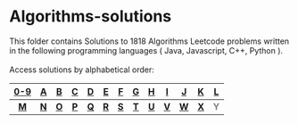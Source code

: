 # Algorithms-solutions
This folder contains Solutions to 1818 Algorithms Leetcode problems written in the following programming languages ( Java, Javascript, C++, Python ).<br><br>
Access solutions by alphabetical order:

|[0-9](https://github.com/AnasImloul/Leetcode-solutions/tree/main/algorithms/0-9/#leetcode-solutions)|[A](https://github.com/AnasImloul/Leetcode-solutions/tree/main/algorithms/A/#leetcode-solutions)|[B](https://github.com/AnasImloul/Leetcode-solutions/tree/main/algorithms/B/#leetcode-solutions)|[C](https://github.com/AnasImloul/Leetcode-solutions/tree/main/algorithms/C/#leetcode-solutions)|[D](https://github.com/AnasImloul/Leetcode-solutions/tree/main/algorithms/D/#leetcode-solutions)|[E](https://github.com/AnasImloul/Leetcode-solutions/tree/main/algorithms/E/#leetcode-solutions)|[F](https://github.com/AnasImloul/Leetcode-solutions/tree/main/algorithms/F/#leetcode-solutions)|[G](https://github.com/AnasImloul/Leetcode-solutions/tree/main/algorithms/G/#leetcode-solutions)|[H](https://github.com/AnasImloul/Leetcode-solutions/tree/main/algorithms/H/#leetcode-solutions)|[I](https://github.com/AnasImloul/Leetcode-solutions/tree/main/algorithms/I/#leetcode-solutions)|[J](https://github.com/AnasImloul/Leetcode-solutions/tree/main/algorithms/J/#leetcode-solutions)|[K](https://github.com/AnasImloul/Leetcode-solutions/tree/main/algorithms/K/#leetcode-solutions)|[L](https://github.com/AnasImloul/Leetcode-solutions/tree/main/algorithms/L/#leetcode-solutions)|
|:--------------------------------------------------------------------------------------------------:|:----------------------------------------------------------------------------------------------:|:----------------------------------------------------------------------------------------------:|:----------------------------------------------------------------------------------------------:|:----------------------------------------------------------------------------------------------:|:----------------------------------------------------------------------------------------------:|:----------------------------------------------------------------------------------------------:|:----------------------------------------------------------------------------------------------:|:----------------------------------------------------------------------------------------------:|:----------------------------------------------------------------------------------------------:|:----------------------------------------------------------------------------------------------:|:----------------------------------------------------------------------------------------------:|:----------------------------------------------------------------------------------------------:|
|**[M](https://github.com/AnasImloul/Leetcode-solutions/tree/main/algorithms/M/#leetcode-solutions)**|**[N](https://github.com/AnasImloul/Leetcode-solutions/tree/main/algorithms/N/#leetcode-solutions)**|**[O](https://github.com/AnasImloul/Leetcode-solutions/tree/main/algorithms/O/#leetcode-solutions)**|**[P](https://github.com/AnasImloul/Leetcode-solutions/tree/main/algorithms/P/#leetcode-solutions)**|**[Q](https://github.com/AnasImloul/Leetcode-solutions/tree/main/algorithms/Q/#leetcode-solutions)**|**[R](https://github.com/AnasImloul/Leetcode-solutions/tree/main/algorithms/R/#leetcode-solutions)**|**[S](https://github.com/AnasImloul/Leetcode-solutions/tree/main/algorithms/S/#leetcode-solutions)**|**[T](https://github.com/AnasImloul/Leetcode-solutions/tree/main/algorithms/T/#leetcode-solutions)**|**[U](https://github.com/AnasImloul/Leetcode-solutions/tree/main/algorithms/U/#leetcode-solutions)**|**[V](https://github.com/AnasImloul/Leetcode-solutions/tree/main/algorithms/V/#leetcode-solutions)**|**[W](https://github.com/AnasImloul/Leetcode-solutions/tree/main/algorithms/W/#leetcode-solutions)**|**[X](https://github.com/AnasImloul/Leetcode-solutions/tree/main/algorithms/X/#leetcode-solutions)**|**<span style='color:grey'>  Y  </span>**|